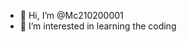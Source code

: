 - 👋 Hi, I’m @Mc210200001
- 👀 I’m interested in learning the coding
<!---
Mc210200001/Mc210200001 is a ✨ special ✨ repository because its `README.md` (this file) appears on your GitHub profile.
You can click the Preview link to take a look at your changes.
--->
